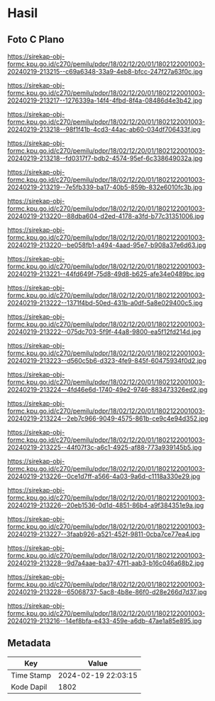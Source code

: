 # Hasil

## Foto C Plano

https://sirekap-obj-formc.kpu.go.id/c270/pemilu/pdpr/18/02/12/20/01/1802122001003-20240219-213215--c69a6348-33a9-4eb8-bfcc-247f27a63f0c.jpg

https://sirekap-obj-formc.kpu.go.id/c270/pemilu/pdpr/18/02/12/20/01/1802122001003-20240219-213217--1276339a-14f4-4fbd-8f4a-08486d4e3b42.jpg

https://sirekap-obj-formc.kpu.go.id/c270/pemilu/pdpr/18/02/12/20/01/1802122001003-20240219-213218--98f1f41b-4cd3-44ac-ab60-034df706433f.jpg

https://sirekap-obj-formc.kpu.go.id/c270/pemilu/pdpr/18/02/12/20/01/1802122001003-20240219-213218--fd0317f7-bdb2-4574-95ef-6c338649032a.jpg

https://sirekap-obj-formc.kpu.go.id/c270/pemilu/pdpr/18/02/12/20/01/1802122001003-20240219-213219--7e5fb339-ba17-40b5-859b-832e6010fc3b.jpg

https://sirekap-obj-formc.kpu.go.id/c270/pemilu/pdpr/18/02/12/20/01/1802122001003-20240219-213220--88dba604-d2ed-4178-a3fd-b77c31351006.jpg

https://sirekap-obj-formc.kpu.go.id/c270/pemilu/pdpr/18/02/12/20/01/1802122001003-20240219-213220--be058fb1-a494-4aad-95e7-b908a37e6d63.jpg

https://sirekap-obj-formc.kpu.go.id/c270/pemilu/pdpr/18/02/12/20/01/1802122001003-20240219-213221--44fd649f-75d8-49d8-b625-afe34e0489bc.jpg

https://sirekap-obj-formc.kpu.go.id/c270/pemilu/pdpr/18/02/12/20/01/1802122001003-20240219-213222--1371f4bd-50ed-431b-a0df-5a8e029400c5.jpg

https://sirekap-obj-formc.kpu.go.id/c270/pemilu/pdpr/18/02/12/20/01/1802122001003-20240219-213222--075dc703-5f9f-44a8-9800-ea5f12fd214d.jpg

https://sirekap-obj-formc.kpu.go.id/c270/pemilu/pdpr/18/02/12/20/01/1802122001003-20240219-213223--d560c5b6-d323-4fe9-845f-60475934f0d2.jpg

https://sirekap-obj-formc.kpu.go.id/c270/pemilu/pdpr/18/02/12/20/01/1802122001003-20240219-213224--4fd46e6d-1740-49e2-9746-883473326ed2.jpg

https://sirekap-obj-formc.kpu.go.id/c270/pemilu/pdpr/18/02/12/20/01/1802122001003-20240219-213224--2eb7c966-9049-4575-861b-ce9c4e94d352.jpg

https://sirekap-obj-formc.kpu.go.id/c270/pemilu/pdpr/18/02/12/20/01/1802122001003-20240219-213225--44f07f3c-a6c1-4925-af88-773a939145b5.jpg

https://sirekap-obj-formc.kpu.go.id/c270/pemilu/pdpr/18/02/12/20/01/1802122001003-20240219-213226--0ce1d7ff-a566-4a03-9a6d-c1118a330e29.jpg

https://sirekap-obj-formc.kpu.go.id/c270/pemilu/pdpr/18/02/12/20/01/1802122001003-20240219-213226--20eb1536-0d1d-4851-86b4-a9f384351e9a.jpg

https://sirekap-obj-formc.kpu.go.id/c270/pemilu/pdpr/18/02/12/20/01/1802122001003-20240219-213227--3faab926-a521-452f-9811-0cba7ce77ea4.jpg

https://sirekap-obj-formc.kpu.go.id/c270/pemilu/pdpr/18/02/12/20/01/1802122001003-20240219-213228--9d7a4aae-ba37-47f1-aab3-b16c046a68b2.jpg

https://sirekap-obj-formc.kpu.go.id/c270/pemilu/pdpr/18/02/12/20/01/1802122001003-20240219-213228--65068737-5ac8-4b8e-86f0-d28e266d7d37.jpg

https://sirekap-obj-formc.kpu.go.id/c270/pemilu/pdpr/18/02/12/20/01/1802122001003-20240219-213216--14ef8bfa-e433-459e-a6db-47ae1a85e895.jpg


## Metadata

| Key        | Value               |
| ---------- | ------------------- |
| Time Stamp | 2024-02-19 22:03:15 |
| Kode Dapil | 1802                |



